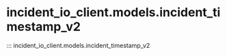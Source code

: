 # incident_io_client.models.incident_timestamp_v2

::: incident_io_client.models.incident_timestamp_v2
